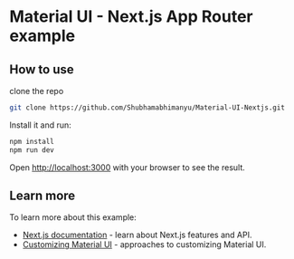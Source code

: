 # Material UI - Next.js App Router example


## How to use

clone the repo
```bash
git clone https://github.com/Shubhamabhimanyu/Material-UI-Nextjs.git
```


Install it and run:

```bash
npm install
npm run dev
```

Open [http://localhost:3000](http://localhost:3000) with your browser to see the result.

## Learn more

To learn more about this example:

- [Next.js documentation](https://nextjs.org/docs) - learn about Next.js features and API.
- [Customizing Material UI](https://mui.com/material-ui/customization/how-to-customize/) - approaches to customizing Material UI.





